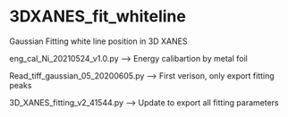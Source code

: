 # 3DXANES_fit_whiteline
Gaussian Fitting white line position in 3D XANES

eng_cal_Ni_20210524_v1.0.py --> Energy calibartion by metal foil

Read_tiff_gaussian_05_20200605.py --> First verison, only export fitting peaks

3D_XANES_fitting_v2_41544.py --> Update to export all fitting parameters


